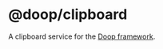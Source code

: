@doop/clipboard
==================

A clipboard service for the [Doop framework](https://github.com/MomsFriendlyDevCo/Doop).
